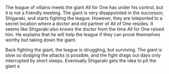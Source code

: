 The league of villains meets the giant All for One has under his control, but it is not a friendly meeting. The giant is very disappointed in the successor, Shigaraki, and starts fighting the league. However, they are teleported to a secret location where a doctor and old partner of All of One resides. It seems like Shigaraki also knows the doctor from the time All for One raised him. He explains that he will help the league if they can prove themselves worthy but taking down the giant. 

Back fighting the giant, the league is struggling, but surviving. The giant is slow so dodging the attacks is possible, and the fight drags out days only interrupted by short sleeps. Eventually Shigaraki gets the idea to pit the giant a
